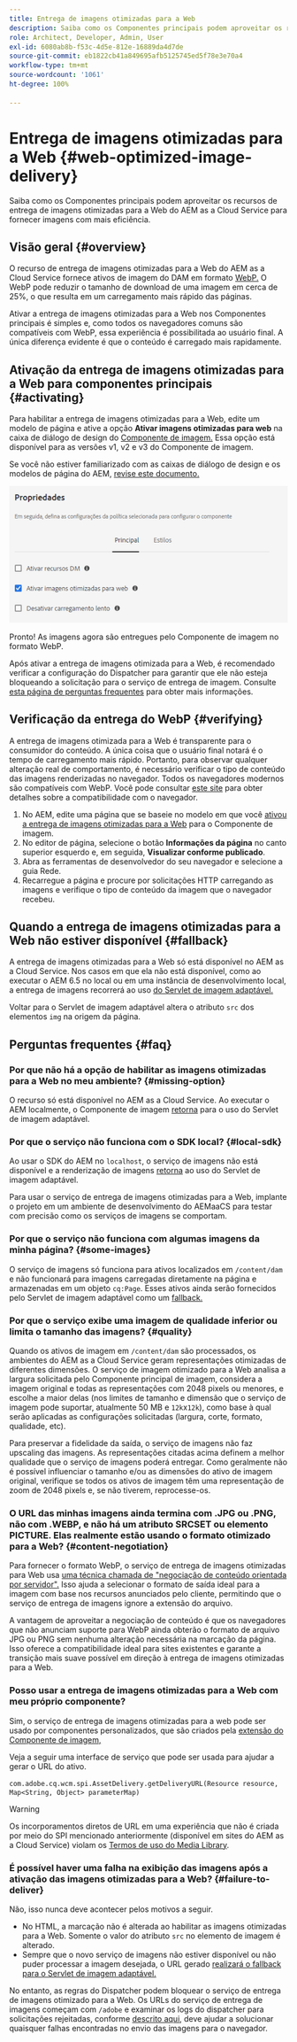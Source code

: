 ```yaml
---
title: Entrega de imagens otimizadas para a Web
description: Saiba como os Componentes principais podem aproveitar os recursos de entrega de imagens otimizadas para a Web do AEM as a Cloud Service para fornecer imagens com mais eficiência.
role: Architect, Developer, Admin, User
exl-id: 6080ab8b-f53c-4d5e-812e-16889da4d7de
source-git-commit: eb1822cb41a849695afb5125745ed5f78e3e70a4
workflow-type: tm+mt
source-wordcount: '1061'
ht-degree: 100%

---
```


# Entrega de imagens otimizadas para a Web {#web-optimized-image-delivery}

Saiba como os Componentes principais podem aproveitar os recursos de entrega de imagens otimizadas para a Web do AEM as a Cloud Service para fornecer imagens com mais eficiência.

## Visão geral {#overview}

O recurso de entrega de imagens otimizadas para a Web do AEM as a Cloud Service fornece ativos de imagem do DAM em formato [WebP.](https://developers.google.com/speed/webp) O WebP pode reduzir o tamanho de download de uma imagem em cerca de 25%, o que resulta em um carregamento mais rápido das páginas.

Ativar a entrega de imagens otimizadas para a Web nos Componentes principais é simples e, como todos os navegadores comuns são compatíveis com WebP, essa experiência é possibilitada ao usuário final. A única diferença evidente é que o conteúdo é carregado mais rapidamente.

## Ativação da entrega de imagens otimizadas para a Web para componentes principais {#activating}

Para habilitar a entrega de imagens otimizadas para a Web, edite um modelo de página e ative a opção **Ativar imagens otimizadas para web** na caixa de diálogo de design do [Componente de imagem.](/help/components/image.md#design-dialog) Essa opção está disponível para as versões v1, v2 e v3 do Componente de imagem.

Se você não estiver familiarizado com as caixas de diálogo de design e os modelos de página do AEM, [revise este documento.](/help/get-started/authoring.md#pre-configuring-core-components)

![Habilitar a entrega de imagens otimizadas para a Web na caixa de diálogo de design](/help/assets/web-optimized-image-delivery.png)

Pronto! As imagens agora são entregues pelo Componente de imagem no formato WebP.

Após ativar a entrega de imagens otimizada para a Web, é recomendado verificar a configuração do Dispatcher para garantir que ele não esteja bloqueando a solicitação para o serviço de entrega de imagem. Consulte [esta página de perguntas frequentes](#failure-to-deliver) para obter mais informações.

## Verificação da entrega do WebP {#verifying}

A entrega de imagens otimizada para a Web é transparente para o consumidor do conteúdo. A única coisa que o usuário final notará é o tempo de carregamento mais rápido. Portanto, para observar qualquer alteração real de comportamento, é necessário verificar o tipo de conteúdo das imagens renderizadas no navegador. Todos os navegadores modernos são compatíveis com WebP. Você pode consultar [este site](https://caniuse.com/webp) para obter detalhes sobre a compatibilidade com o navegador.

1. No AEM, edite uma página que se baseie no modelo em que você [ativou a entrega de imagens otimizadas para a Web](#activating) para o Componente de imagem.
1. No editor de página, selecione o botão **Informações da página** no canto superior esquerdo e, em seguida, **Visualizar conforme publicado**.
1. Abra as ferramentas de desenvolvedor do seu navegador e selecione a guia Rede.
1. Recarregue a página e procure por solicitações HTTP carregando as imagens e verifique o tipo de conteúdo da imagem que o navegador recebeu.

## Quando a entrega de imagens otimizadas para a Web não estiver disponível {#fallback}

A entrega de imagens otimizadas para a Web só está disponível no AEM as a Cloud Service. Nos casos em que ela não está disponível, como ao executar o AEM 6.5 no local ou em uma instância de desenvolvimento local, a entrega de imagens recorrerá ao uso [do Servlet de imagem adaptável.](/help/developing/adaptive-image-servlet.md)

Voltar para o Servlet de imagem adaptável altera o atributo `src` dos elementos `img` na origem da página.

## Perguntas frequentes {#faq}

### Por que não há a opção de habilitar as imagens otimizadas para a Web no meu ambiente? {#missing-option}

O recurso só está disponível no AEM as a Cloud Service. Ao executar o AEM localmente, o Componente de imagem [retorna](#fallback) para o uso do Servlet de imagem adaptável.

### Por que o serviço não funciona com o SDK local? {#local-sdk}

Ao usar o SDK do AEM no `localhost`, o serviço de imagens não está disponível e a renderização de imagens [retorna](#fallback) ao uso do Servlet de imagem adaptável.

Para usar o serviço de entrega de imagens otimizadas para a Web, implante o projeto em um ambiente de desenvolvimento do AEMaaCS para testar com precisão como os serviços de imagens se comportam.

### Por que o serviço não funciona com algumas imagens da minha página? {#some-images}

O serviço de imagens só funciona para ativos localizados em `/content/dam` e não funcionará para imagens carregadas diretamente na página e armazenadas em um objeto `cq:Page`. Esses ativos ainda serão fornecidos pelo Servlet de imagem adaptável como um [fallback.](#fallback)

### Por que o serviço exibe uma imagem de qualidade inferior ou limita o tamanho das imagens? {#quality}

Quando os ativos de imagem em `/content/dam` são processados, os ambientes do AEM as a Cloud Service geram representações otimizadas de diferentes dimensões. O serviço de imagem otimizado para a Web analisa a largura solicitada pelo Componente principal de imagem, considera a imagem original e todas as representações com 2048 pixels ou menores, e escolhe a maior delas (nos limites de tamanho e dimensão que o serviço de imagem pode suportar, atualmente 50 MB e `12k`x`12k`), como base à qual serão aplicadas as configurações solicitadas (largura, corte, formato, qualidade, etc).

Para preservar a fidelidade da saída, o serviço de imagens não faz upscaling das imagens. As representações citadas acima definem a melhor qualidade que o serviço de imagens poderá entregar. Como geralmente não é possível influenciar o tamanho e/ou as dimensões do ativo de imagem original, verifique se todos os ativos de imagem têm uma representação de zoom de 2048 pixels e, se não tiverem, reprocesse-os.

### O URL das minhas imagens ainda termina com .JPG ou .PNG, não com .WEBP, e não há um atributo SRCSET ou elemento PICTURE. Elas realmente estão usando o formato otimizado para a Web? {#content-negotiation}

Para fornecer o formato WebP, o serviço de entrega de imagens otimizadas para Web usa [uma técnica chamada de &quot;negociação de conteúdo orientada por servidor&quot;.](https://developer.mozilla.org/pt-BR/docs/Web/HTTP/Content_negotiation#server-driven_content_negotiation) Isso ajuda a selecionar o formato de saída ideal para a imagem com base nos recursos anunciados pelo cliente, permitindo que o serviço de entrega de imagens ignore a extensão do arquivo.

A vantagem de aproveitar a negociação de conteúdo é que os navegadores que não anunciam suporte para WebP ainda obterão o formato de arquivo JPG ou PNG sem nenhuma alteração necessária na marcação da página. Isso oferece a compatibilidade ideal para sites existentes e garante a transição mais suave possível em direção à entrega de imagens otimizadas para a Web.

### Posso usar a entrega de imagens otimizadas para a Web com meu próprio componente?

Sim, o serviço de entrega de imagens otimizadas para a web pode ser usado por componentes personalizados, que são criados pela [extensão do Componente de imagem,](/help/developing/customizing.md)

Veja a seguir uma interface de serviço que pode ser usada para ajudar a gerar o URL do ativo.

```
com.adobe.cq.wcm.spi.AssetDelivery.getDeliveryURL(Resource resource, Map<String, Object> parameterMap)
```

>[!WARNING]
>
>Os incorporamentos diretos de URL em uma experiência que não é criada por meio do SPI mencionado anteriormente (disponível em sites do AEM as a Cloud Service) violam os [Termos de uso do Media Library](https://experienceleague.adobe.com/docs/experience-manager-cloud-service/content/assets/admin/medialibrary.html?lang=pt-BR#use-media-library).

### É possível haver uma falha na exibição das imagens após a ativação das imagens otimizadas para a Web? {#failure-to-deliver}

Não, isso nunca deve acontecer pelos motivos a seguir.

* No HTML, a marcação não é alterada ao habilitar as imagens otimizadas para a Web. Somente o valor do atributo `src` no elemento de imagem é alterado.
* Sempre que o novo serviço de imagens não estiver disponível ou não puder processar a imagem desejada, o URL gerado [realizará o fallback para o Servlet de imagem adaptável.](#fallback)

No entanto, as regras do Dispatcher podem bloquear o serviço de entrega de imagens otimizado para a Web. Os URLs do serviço de entrega de imagens começam com `/adobe` e examinar os logs do dispatcher para solicitações rejeitadas, conforme [descrito aqui](https://experienceleague.adobe.com/docs/experience-manager-learn/ams/dispatcher/common-logs.html?lang=pt-BR#filter-rejects), deve ajudar a solucionar quaisquer falhas encontradas no envio das imagens para o navegador.
